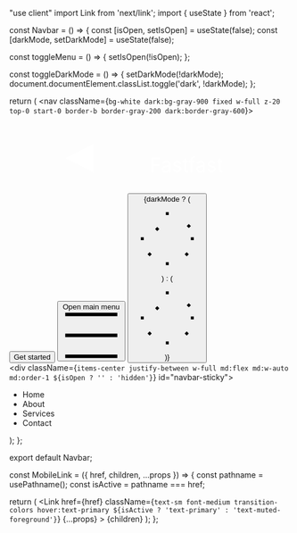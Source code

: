 
"use client"
import Link from 'next/link';
import { useState } from 'react';

const Navbar = () => {
  const [isOpen, setIsOpen] = useState(false);
  const [darkMode, setDarkMode] = useState(false);

  const toggleMenu = () => {
    setIsOpen(!isOpen);
  };

  const toggleDarkMode = () => {
    setDarkMode(!darkMode);
    document.documentElement.classList.toggle('dark', !darkMode);
  };

  return (
    <nav className={`bg-white dark:bg-gray-900 fixed w-full z-20 top-0 start-0 border-b border-gray-200 dark:border-gray-600`}>
      <div className="max-w-screen-xl flex flex-wrap items-center justify-between mx-auto p-4">
        <Link href="/" className="flex items-center space-x-3 rtl:space-x-reverse">
          <svg xmlns="http://www.w3.org/2000/svg" viewBox="0 0 200 50" className="h-8">
            <defs>
              <linearGradient id="grad" x1="0%" y1="0%" x2="100%" y2="0%">
                <stop offset="0%" style={{stopColor: '#3B82F6', stopOpacity: 1}} />
                <stop offset="100%" style={{stopColor: '#2563EB', stopOpacity: 1}} />
              </linearGradient>
            </defs>
            <rect width="200" height="50" rx="25" fill="url(#grad)"/>
            <text x="100" y="35" fontFamily="Arial, sans-serif" fontSize="24" fontWeight="bold" textAnchor="middle" fill="white">Fastfast</text>
            <path d="M40 25 L60 15 L60 35 Z" fill="white"/>
          </svg>
        </Link>
        <div className="flex md:order-2 space-x-3 md:space-x-0 rtl:space-x-reverse">
          <button 
            type="button" 
            className="text-white bg-blue-700 hover:bg-blue-800 focus:ring-4 focus:outline-none focus:ring-blue-300 font-medium rounded-lg text-sm px-4 py-2 text-center dark:bg-blue-600 dark:hover:bg-blue-700 dark:focus:ring-blue-800"
          >
            Get started
          </button>
          <button
            data-collapse-toggle="navbar-sticky"
            type="button"
            className="inline-flex items-center p-2 w-10 h-10 justify-center text-sm text-gray-500 rounded-lg md:hidden hover:bg-gray-100 focus:outline-none focus:ring-2 focus:ring-gray-200 dark:text-gray-400 dark:hover:bg-gray-700 dark:focus:ring-gray-600"
            aria-controls="navbar-sticky"
            aria-expanded={isOpen}
            onClick={toggleMenu}
          >
            <span className="sr-only">Open main menu</span>
            <svg className="w-5 h-5" aria-hidden="true" xmlns="http://www.w3.org/2000/svg" fill="none" viewBox="0 0 17 14">
              <path stroke="currentColor" strokeLinecap="round" strokeLinejoin="round" strokeWidth="2" d="M1 1h15M1 7h15M1 13h15" />
            </svg>
          </button>
          <button
            type="button"
            onClick={toggleDarkMode}
            className="text-gray-500 dark:text-gray-400 hover:bg-gray-100 dark:hover:bg-gray-700 focus:outline-none focus:ring-2 focus:ring-gray-200 dark:focus:ring-gray-600 rounded-lg p-2"
          >
            {darkMode ? (
              <svg className="w-5 h-5" fill="none" stroke="currentColor" viewBox="0 0 24 24" xmlns="http://www.w3.org/2000/svg">
                <path strokeLinecap="round" strokeLinejoin="round" strokeWidth="2" d="M12 3v1m0 16v1m9-9h-1M4 12H3m16.657-4.657l-.707.707M6.343 17.657l-.707-.707m13.314 0l-.707.707m-9.314-9.314l-.707.707" />
              </svg>
            ) : (
              <svg className="w-5 h-5" fill="none" stroke="currentColor" viewBox="0 0 24 24" xmlns="http://www.w3.org/2000/svg">
                <path strokeLinecap="round" strokeLinejoin="round" strokeWidth="2" d="M12 3v1m0 16v1m9-9h-1M4 12H3m16.657-4.657l-.707.707M6.343 17.657l-.707-.707m13.314 0l-.707.707m-9.314-9.314l-.707.707" />
              </svg>
            )}
          </button>
        </div>
        <div className={`items-center justify-between w-full md:flex md:w-auto md:order-1 ${isOpen ? '' : 'hidden'}`} id="navbar-sticky">
          <ul className="flex flex-col p-4 md:p-0 mt-4 font-medium border border-gray-100 rounded-lg bg-gray-50 md:space-x-8 rtl:space-x-reverse md:flex-row md:mt-0 md:border-0 md:bg-white dark:bg-gray-800 md:dark:bg-gray-900 dark:border-gray-700">
            <li>
              <Link href="/" className="block py-2 px-3 text-white bg-blue-700 rounded md:bg-transparent md:text-blue-700 md:p-0 md:dark:text-blue-500" aria-current="page">
                Home
              </Link>
            </li>
            <li>
              <Link href="/about" className="block py-2 px-3 text-gray-900 rounded hover:bg-gray-100 md:hover:bg-transparent md:hover:text-blue-700 md:p-0 md:dark:hover:text-blue-500 dark:text-white dark:hover:bg-gray-700 dark:hover:text-white md:dark:hover:bg-transparent dark:border-gray-700">
                About
              </Link>
            </li>
            <li>
              <Link href="/services" className="block py-2 px-3 text-gray-900 rounded hover:bg-gray-100 md:hover:bg-transparent md:hover:text-blue-700 md:p-0 md:dark:hover:text-blue-500 dark:text-white dark:hover:bg-gray-700 dark:hover:text-white md:dark:hover:bg-transparent dark:border-gray-700">
                Services
              </Link>
            </li>
            <li>
              <Link href="/contact" className="block py-2 px-3 text-gray-900 rounded hover:bg-gray-100 md:hover:bg-transparent md:hover:text-blue-700 md:p-0 md:dark:hover:text-blue-500 dark:text-white dark:hover:bg-gray-700 dark:hover:text-white md:dark:hover:bg-transparent dark:border-gray-700">
                Contact
              </Link>
            </li>
          </ul>
        </div>
      </div>
    </nav>
  );
};

export default Navbar;

const MobileLink = ({ href, children, ...props }) => {
  const pathname = usePathname();
  const isActive = pathname === href;

  return (
    <Link
      href={href}
      className={`text-sm font-medium transition-colors hover:text-primary ${isActive ? 'text-primary' : 'text-muted-foreground'}`}
      {...props}
    >
      {children}
    </Link>
  );
};
